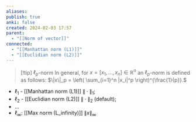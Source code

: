 ```yaml
---
aliases: 
publish: true
anki: false
created: 2024-02-03 17:57
parent:
  - "[[Norm of vector]]"
connected:
  - "[[Manhattan norm (L1)]]"
  - "[[Euclidian norm (L2)]]"
---
```


> [!tip] $\ell_p$-norm
In general, for $x = [x_1, \ldots, x_n] \in \mathbb{R}^n$ an $\ell_p$-norm is defined as follows:
$\|x\|_p = \left( \sum_{i=1}^n |x_i|^p \right)^{\frac{1}{p}}.$

- $\ell_1$ - [[Manhattan norm (L1)]] $\|\cdot\|_1$;
- $\ell_2$ - [[Euclidian norm (L2)]] $\|\cdot\|_2$ (default);
- ...
- $\ell_\infty$:  [[Max norm (L_infinity)]]    $\|x\|_\infty$


